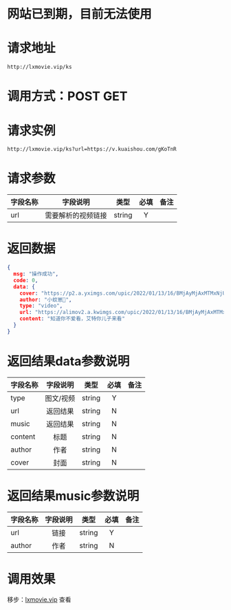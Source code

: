 # 网站已到期，目前无法使用
# 请求地址

```
http://lxmovie.vip/ks
```

# 调用方式：POST GET

# 请求实例

```
http://lxmovie.vip/ks?url=https://v.kuaishou.com/gKoTnR
```

# 请求参数

|字段名称       |字段说明         |类型            |必填            |备注     |
| -------------|:--------------:|:--------------:|:--------------:| ------:|
|url|需要解析的视频链接|string|Y||

# 返回数据

```json
{
  msg: "操作成功",
  code: 0,
  data: {
    cover: "https://p2.a.yximgs.com/upic/2022/01/13/16/BMjAyMjAxMTMxNjUwMTlfODQ2MDM2ODczXzY0NzkzNDUzMTY5XzFfMw==_B824260dc4bb617ede919605ee964e846.jpg?clientCacheKey=3x93rvg7t4aggfc.jpg&di=7ccf0917&bp=13380",
    author: "小蚊崽🦟",
    type: "video",
    url: "https://alimov2.a.kwimgs.com/upic/2022/01/13/16/BMjAyMjAxMTMxNjUwMTlfODQ2MDM2ODczXzY0NzkzNDUzMTY5XzFfMw==_b_Bd11e2b26b70899845410a66fbef068a9.mp4?clientCacheKey=3x93rvg7t4aggfc_b.mp4&tt=b&di=7ccf0917&bp=13380",
    content: "知道你不爱看，艾特你儿子来看"
  }
}
```


# 返回结果data参数说明

|字段名称       |字段说明         |类型            |必填            |备注     |
| -------------|:--------------:|:--------------:|:--------------:| ------:|
|type|图文/视频|string|Y||
|url|返回结果|string|N||
|music|返回结果|string|N||
|content|标题|string|N||
|author|作者|string|N||
|cover|封面|string|N||

# 返回结果music参数说明

|字段名称       |字段说明         |类型            |必填            |备注     |
| -------------|:--------------:|:--------------:|:--------------:| ------:|
|url|链接|string|Y||
|author|作者|string|N||


# 调用效果

移步：[lxmovie.vip](lxmovie.vip) 查看




